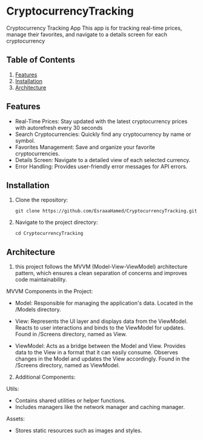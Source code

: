# CryptocurrencyTracking
Cryptocurrency Tracking App
This app is for tracking real-time prices, manage their favorites, and navigate to a details screen for each cryptocurrency

## Table of Contents
1. [Features](#features)
2. [Installation](#installation)
3. [Architecture](#Architecture)


## Features
- Real-Time Prices: Stay updated with the latest cryptocurrency prices with autorefresh every 30 seconds
- Search Cryptocurrencies: Quickly find any cryptocurrency by name or symbol.
- Favorites Management: Save and organize your favorite cryptocurrencies.
- Details Screen: Navigate to a detailed view of each selected currency.
- Error Handling: Provides user-friendly error messages for API errors.

## Installation
1. Clone the repository:
   ```
   git clone https://github.com/EsraaaHamed/CryptocurrencyTracking.git
   ```
2. Navigate to the project directory:
   ```
   cd CryptocurrencyTracking
   ```
## Architecture

1. this project follows the MVVM (Model-View-ViewModel) architecture pattern, which ensures a clean separation of concerns and improves code maintainability.

MVVM Components in the Project:
- Model:
Responsible for managing the application's data.
Located in the /Models directory.

- View:
Represents the UI layer and displays data from the ViewModel.
Reacts to user interactions and binds to the ViewModel for updates.
Found in /Screens directory, named as <ScreenName>View.

- ViewModel:
Acts as a bridge between the Model and View.
Provides data to the View in a format that it can easily consume.
Observes changes in the Model and updates the View accordingly.
Found in the /Screens directory, named as <ScreenName>ViewModel.

2. Additional Components:

Utils:
- Contains shared utilities or helper functions.
- Includes managers like the network manager and caching manager.

Assets: 
- Stores static resources such as images and styles.

 
